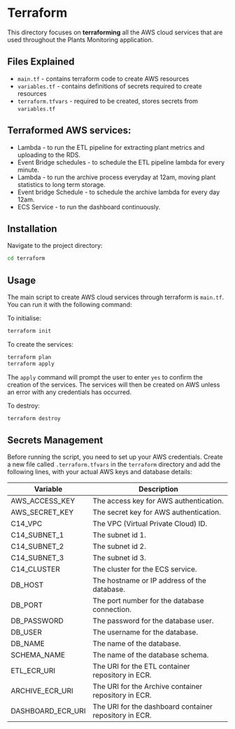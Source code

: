 # Terraform 

This directory focuses on **terraforming** all the AWS cloud services that are used throughout the Plants Monitoring application.

## Files Explained
* `main.tf` - contains terraform code to create AWS resources
* `variables.tf` - contains definitions of secrets required to create resources
* `terraform.tfvars` - required to be created, stores secrets from `variables.tf`


## Terraformed AWS services:
* Lambda - to run the ETL pipeline for extracting plant metrics and uploading to the RDS. 
* Event Bridge schedules - to schedule the ETL pipeline lambda for every minute.
* Lambda - to run the archive process everyday at 12am, moving plant statistics to long term storage.
* Event bridge Schedule - to schedule the archive lambda for every day 12am. 
* ECS Service - to run the dashboard continuously.

## Installation

Navigate to the project directory:
```bash
cd terraform
```

## Usage
The main script to create AWS cloud services through terraform is `main.tf`. You can run it with the following command:

To initialise: 
```bash
terraform init 
```

To create the services:
```bash
terraform plan
terraform apply 
```
The ```apply``` command will prompt the user to enter ```yes``` to confirm the creation of the services. The services will then be created on AWS unless an error with any credentials has occurred. 

To destroy:
```bash
terraform destroy
```

## Secrets Management

Before running the script, you need to set up your AWS credentials. Create a new file called `.terraform.tfvars` in the `terraform` directory and add the following lines, with your actual AWS keys and database details:

| Variable          | Description                                            |
|-------------------|--------------------------------------------------------|
| AWS_ACCESS_KEY    | The access key for AWS authentication.                 |
| AWS_SECRET_KEY    | The secret key for AWS authentication.                 |
| C14_VPC           | The VPC (Virtual Private Cloud) ID.                    |
| C14_SUBNET_1      | The subnet id 1.                                       |
| C14_SUBNET_2      | The subnet id 2.                                       |
| C14_SUBNET_3      | The subnet id 3.                                       |
| C14_CLUSTER       | The cluster for the ECS service.                       |
| DB_HOST           | The hostname or IP address of the database.            |
| DB_PORT           | The port number for the database connection.           |
| DB_PASSWORD       | The password for the database user.                    |
| DB_USER           | The username for the database.                         |
| DB_NAME           | The name of the database.                              |
| SCHEMA_NAME       | The name of the database schema.                       |
| ETL_ECR_URI       | The URI for the ETL container repository in ECR.       |
| ARCHIVE_ECR_URI   | The URI for the Archive container repository in ECR.   |
| DASHBOARD_ECR_URI | The URI for the dashboard container repository in ECR. |

